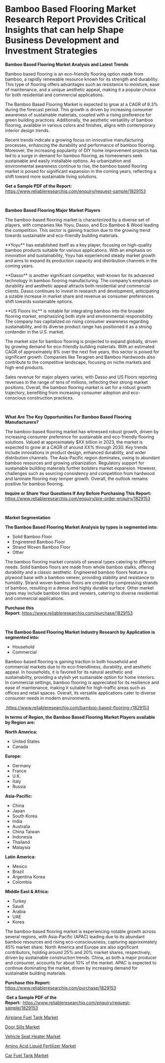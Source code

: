 <p><h1>Bamboo Based Flooring Market Research Report Provides Critical Insights that can help Shape Business Development and Investment Strategies</h1></p><p><strong>Bamboo Based Flooring Market Analysis and Latest Trends</strong></p>
<p><p>Bamboo based flooring is an eco-friendly flooring option made from bamboo, a rapidly renewable resource known for its strength and durability. This type of flooring offers advantages such as resistance to moisture, ease of maintenance, and a unique aesthetic appeal, making it a popular choice for both residential and commercial applications.</p><p>The Bamboo Based Flooring Market is expected to grow at a CAGR of 6.3% during the forecast period. This growth is driven by increasing consumer awareness of sustainable materials, coupled with a rising preference for green building practices. Additionally, the aesthetic versatility of bamboo flooring, available in various colors and finishes, aligns with contemporary interior design trends.</p><p>Recent trends indicate a growing focus on innovative manufacturing processes, enhancing the durability and performance of bamboo flooring. Moreover, the increasing popularity of DIY home improvement projects has led to a surge in demand for bamboo flooring, as homeowners seek sustainable and easily installable options. As urbanization and environmental awareness continue to rise, the bamboo based flooring market is poised for significant expansion in the coming years, reflecting a shift toward more sustainable living solutions.</p></p>
<p><strong>Get a Sample PDF of the Report:&nbsp;</strong> <a href="https://www.reliableresearchiq.com/enquiry/request-sample/1829153?utm_campaign=1578&utm_medium=2&utm_source=Github&utm_content=ia&utm_term=15102024&utm_id=bamboo-based-flooring">https://www.reliableresearchiq.com/enquiry/request-sample/1829153</a></p>
<p>&nbsp;</p>
<p><strong>Bamboo Based Flooring Major Market Players</strong></p>
<p><p>The bamboo-based flooring market is characterized by a diverse set of players, with companies like Yoyu, Dasso, and Eco Bamboo & Wood leading the competition. This sector is gaining traction due to the growing trend towards sustainable and eco-friendly building materials.</p><p>**Yoyu** has established itself as a key player, focusing on high-quality bamboo products suitable for various applications. With an emphasis on innovation and sustainability, Yoyu has experienced steady market growth and aims to expand its production capacity and distribution channels in the coming years.</p><p>**Dasso** is another significant competitor, well-known for its advanced technology in bamboo flooring manufacturing. The company’s emphasis on durability and aesthetic appeal attracts both residential and commercial clients. Dasso continues to invest in research and development, anticipating a sizable increase in market share and revenue as consumer preferences shift towards sustainable options.</p><p>**US Floors Inc** is notable for integrating bamboo into the broader flooring market, emphasizing both style and environmental responsibility. The company has capitalized on rising consumer awareness regarding sustainability, and its diverse product range has positioned it as a strong contender in the U.S. market.</p><p>The market size for bamboo flooring is projected to expand globally, driven by growing demand for eco-friendly building materials. With an estimated CAGR of approximately 8% over the next five years, this sector is poised for significant growth. Companies like Teragren and Bamboo Hardwoods also contribute to the competitive landscape, focusing on niche markets and high-end products.</p><p>Sales revenue for major players varies, with Dasso and US Floors reporting revenues in the range of tens of millions, reflecting their strong market positions. Overall, the bamboo flooring market is set for a robust growth trajectory, benefiting from increasing consumer adoption and eco-conscious construction practices.</p></p>
<p>&nbsp;</p>
<p><strong>What Are The Key Opportunities For Bamboo Based Flooring Manufacturers?</strong></p>
<p><p>The bamboo-based flooring market has witnessed robust growth, driven by increasing consumer preference for sustainable and eco-friendly flooring solutions. Valued at approximately $XX billion in 2023, the market is expected to grow at a CAGR of around XX% through 2030. Key trends include innovations in product design, enhanced durability, and wider distribution channels. The Asia-Pacific region dominates, owing to abundant bamboo resources and growing urbanization. Regulatory support for sustainable building materials further bolsters market expansion. However, challenges such as sourcing consistency and competition from hardwood and laminate flooring may temper growth. Overall, the outlook remains positive for bamboo flooring.</p></p>
<p><strong>Inquire or Share Your Questions If Any Before Purchasing This Report:</strong> <a href="https://www.reliableresearchiq.com/enquiry/pre-order-enquiry/1829153?utm_campaign=1578&utm_medium=2&utm_source=Github&utm_content=ia&utm_term=15102024&utm_id=bamboo-based-flooring">https://www.reliableresearchiq.com/enquiry/pre-order-enquiry/1829153</a></p>
<p>&nbsp;</p>
<p><strong>Market Segmentation</strong></p>
<p><strong>The Bamboo Based Flooring Market Analysis by types is segmented into:</strong></p>
<p><ul><li>Solid Bamboo Floor</li><li>Engineered Bamboo Floor</li><li>Strand Woven Bamboo Floor</li><li>Other</li></ul></p>
<p><p>The bamboo flooring market consists of several types catering to different needs. Solid bamboo floors are made from whole bamboo stalks, offering durability and a classic aesthetic. Engineered bamboo floors feature a plywood base with a bamboo veneer, providing stability and resistance to humidity. Strand woven bamboo floors are created by compressing strands of bamboo, resulting in a dense and highly durable surface. Other market types may include bamboo tiles and veneers, catering to diverse residential and commercial applications.</p></p>
<p><strong>Purchase this Report:&nbsp;</strong><a href="https://www.reliableresearchiq.com/purchase/1829153?utm_campaign=1578&utm_medium=2&utm_source=Github&utm_content=ia&utm_term=15102024&utm_id=bamboo-based-flooring">https://www.reliableresearchiq.com/purchase/1829153</a></p>
<p>&nbsp;</p>
<p><strong>The Bamboo Based Flooring Market Industry Research by Application is segmented into:</strong></p>
<p><ul><li>Household</li><li>Commercial</li></ul></p>
<p><p>Bamboo-based flooring is gaining traction in both household and commercial markets due to its eco-friendliness, durability, and aesthetic appeal. In households, it is favored for its natural aesthetic and sustainability, providing a stylish yet sustainable option for home interiors. In commercial settings, bamboo flooring is appreciated for its resilience and ease of maintenance, making it suitable for high-traffic areas such as offices and retail spaces. Overall, its versatile applications cater to diverse consumer needs in modern environments.</p></p>
<p><a href="https://www.reliableresearchiq.com/bamboo-based-flooring-r1829153?utm_campaign=1578&utm_medium=2&utm_source=Github&utm_content=ia&utm_term=15102024&utm_id=bamboo-based-flooring">&nbsp;https://www.reliableresearchiq.com/bamboo-based-flooring-r1829153</a></p>
<p><strong>In terms of Region, the Bamboo Based Flooring Market Players available by Region are:</strong></p>
<p>
    <p> <strong> North America: </strong>
        <ul>
            <li>United States</li>
            <li>Canada</li>
        </ul>
        </p> 
    <p> <strong> Europe: </strong>
        <ul>
            <li>Germany</li>
            <li>France</li>
            <li>U.K.</li>
            <li>Italy</li>
            <li>Russia</li>
        </ul>
        </p> 
    <p> <strong> Asia-Pacific: </strong>
        <ul>
            <li>China</li>
            <li>Japan</li>
            <li>South Korea</li>
            <li>India</li>
            <li>Australia</li>
            <li>China Taiwan</li>
            <li>Indonesia</li>
            <li>Thailand</li>
            <li>Malaysia</li>
        </ul>
        </p> 
    <p> <strong> Latin America: </strong>
        <ul>
            <li>Mexico</li>
            <li>Brazil</li>
            <li>Argentina Korea</li>
            <li>Colombia</li>
        </ul>
        </p> 
    <p> <strong> Middle East & Africa: </strong>
        <ul>
            <li>Turkey</li>
            <li>Saudi</li>
            <li>Arabia</li>
            <li>UAE</li>
            <li>Korea</li>
        </ul>
    </p>
    </p>
<p><p>The bamboo-based flooring market is experiencing notable growth across several regions, with Asia-Pacific (APAC) leading due to its abundant bamboo resources and rising eco-consciousness, capturing approximately 45% market share. North America and Europe are also significant contributors, holding around 25% and 20% market shares, respectively, driven by sustainable construction trends. China, as both a major producer and consumer, accounts for about 10% of the market. APAC is expected to continue dominating the market, driven by increasing demand for sustainable building materials.</p></p>
<p><strong>Purchase this Report: </strong><a href="https://www.reliableresearchiq.com/purchase/1829153?utm_campaign=1578&utm_medium=2&utm_source=Github&utm_content=ia&utm_term=15102024&utm_id=bamboo-based-flooring">https://www.reliableresearchiq.com/purchase/1829153</a></p>
<p>&nbsp;<strong>Get a Sample PDF of the Report:&nbsp;&nbsp;</strong><a href="https://www.reliableresearchiq.com/enquiry/request-sample/1829153?utm_campaign=1578&utm_medium=2&utm_source=Github&utm_content=ia&utm_term=15102024&utm_id=bamboo-based-flooring">https://www.reliableresearchiq.com/enquiry/request-sample/1829153</a></p>
<p><strong></strong></p>
<p><p><a href="https://www.linkedin.com/pulse/charting-future-comprehensive-analysis-global-airplane-fuel-jsxie?utm_campaign=1578&utm_medium=2&utm_source=Github&utm_content=ia&utm_term=15102024&utm_id=bamboo-based-flooring">Airplane Fuel Tank Market</a></p><p><a href="https://www.linkedin.com/pulse/door-sills-market-industry-landscape-growth-trajectories-mxgmf?utm_campaign=1578&utm_medium=2&utm_source=Github&utm_content=ia&utm_term=15102024&utm_id=bamboo-based-flooring">Door Sills Market</a></p><p><a href="https://www.linkedin.com/pulse/global-vehicle-seat-heater-market-share-growth-opportunities-vkfje?utm_campaign=1578&utm_medium=2&utm_source=Github&utm_content=ia&utm_term=15102024&utm_id=bamboo-based-flooring">Vehicle Seat Heater Market</a></p><p><a href="https://www.linkedin.com/pulse/global-amino-acid-liquid-fertilizer-nexus-sector-confluences-grmce?utm_campaign=1578&utm_medium=2&utm_source=Github&utm_content=ia&utm_term=15102024&utm_id=bamboo-based-flooring">Amino Acid Liquid Fertilizer Market</a></p><p><a href="https://www.linkedin.com/pulse/digital-transformation-car-fuel-tank-industry-market-opportunities-6asle?utm_campaign=1578&utm_medium=2&utm_source=Github&utm_content=ia&utm_term=15102024&utm_id=bamboo-based-flooring">Car Fuel Tank Market</a></p></p>